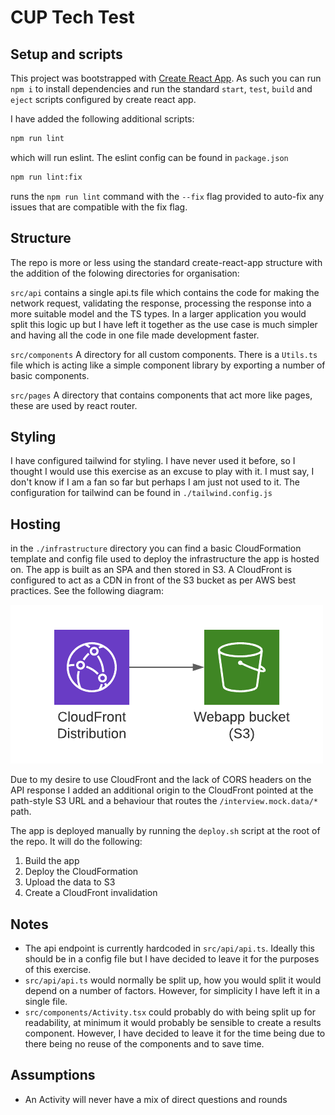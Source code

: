 # CUP Tech Test

## Setup and scripts

This project was bootstrapped with [Create React App](https://github.com/facebook/create-react-app). As such you can run `npm i` to install dependencies and run the standard `start`, `test`, `build` and `eject` scripts configured by create react app.

I have added the following additional scripts:
```sh
npm run lint
```

which will run eslint. The eslint config can be found in `package.json`

```sh
npm run lint:fix
```

runs the `npm run lint` command with the `--fix` flag provided to auto-fix any issues that are compatible with the fix flag. 

## Structure

The repo is more or less using the standard create-react-app structure with the addition of the folowing directories for organisation:

`src/api` contains a single api.ts file which contains the code for making the network request, validating the response, processing the response into a more suitable model and the TS types. In a larger application you would split this logic up but I have left it together as the use case is much simpler and having all the code in one file made development faster. 

`src/components` A directory for all custom components. There is a `Utils.ts` file which is acting like a simple component library by exporting a number of basic components.

`src/pages` A directory that contains components that act more like pages, these are used by react router. 

## Styling

I have configured tailwind for styling. I have never used it before, so I thought I would use this exercise as an excuse to play with it. I must say, I don't know if I am a fan so far but perhaps I am just not used to it. The configuration for tailwind can be found in `./tailwind.config.js`

## Hosting

in the `./infrastructure` directory you can find a basic CloudFormation template and config file used to deploy the infrastructure the app is hosted on. The app is built as an SPA and then stored in S3. A CloudFront is configured to act as a CDN in front of the S3 bucket as per AWS best practices. See the following diagram:

![thing](./images/architecture.png)

Due to my desire to use CloudFront and the lack of CORS headers on the API response I added an additional origin to the CloudFront pointed at the path-style S3 URL and a behaviour that routes the `/interview.mock.data/*` path.

The app is deployed manually by running the `deploy.sh` script at the root of the repo. It will do the following:

1. Build the app
2. Deploy the CloudFormation
3. Upload the data to S3
4. Create a CloudFront invalidation

## Notes

- The api endpoint is currently hardcoded in `src/api/api.ts`. Ideally this should be in a config file but I have decided to leave it for the purposes of this exercise. 
- `src/api/api.ts` would normally be split up, how you would split it would depend on a number of factors. However, for simplicity I have left it in a single file. 
- `src/components/Activity.tsx` could probably do with being split up for readability, at minimum it would probably be sensible to create a results component. However, I have decided to leave it for the time being due to there being no reuse of the components and to save time. 


## Assumptions

- An Activity will never have a mix of direct questions and rounds